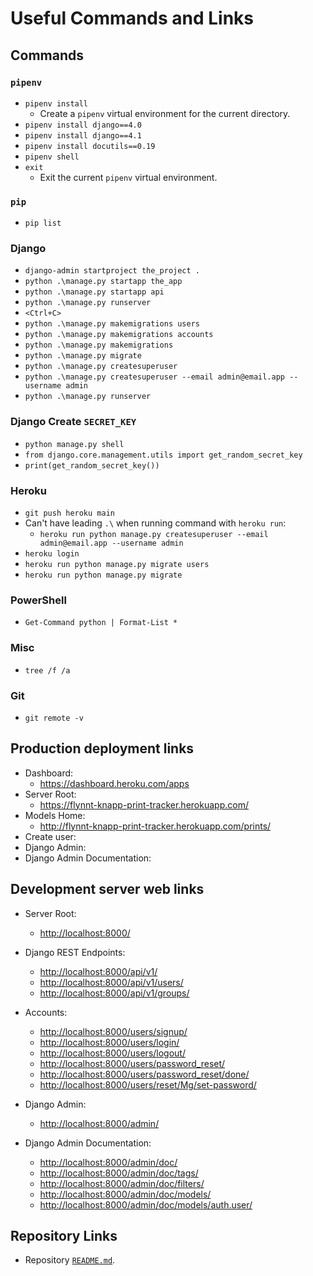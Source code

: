 # Useful Commands and Links

## Commands

### `pipenv`

* `pipenv install`
  * Create a `pipenv` virtual environment for the current directory.
* `pipenv install django==4.0`
* `pipenv install django==4.1`
* `pipenv install docutils==0.19`
* `pipenv shell`
* `exit`
  * Exit the current `pipenv` virtual environment.

### `pip`

* `pip list`

### Django

* `django-admin startproject the_project .`
* `python .\manage.py startapp the_app`
* `python .\manage.py startapp api`
* `python .\manage.py runserver`
* `<Ctrl+C>`
* `python .\manage.py makemigrations users`
* `python .\manage.py makemigrations accounts`
* `python .\manage.py makemigrations`
* `python .\manage.py migrate`
* `python .\manage.py createsuperuser`
* `python .\manage.py createsuperuser --email admin@email.app --username admin`
* `python .\manage.py runserver`

### Django Create `SECRET_KEY`

* `python manage.py shell`
* `from django.core.management.utils import get_random_secret_key`
* `print(get_random_secret_key())`

### Heroku

* `git push heroku main`
* Can't have leading `.\` when running command with `heroku run`:
  * `heroku run python manage.py createsuperuser --email admin@email.app --username admin`
* `heroku login`
* `heroku run python manage.py migrate users`
* `heroku run python manage.py migrate`

### PowerShell

* `Get-Command python | Format-List *`

### Misc

* `tree /f /a`

### Git

* `git remote -v`

## Production deployment links

* Dashboard:
  * <https://dashboard.heroku.com/apps>
* Server Root:
  * <https://flynnt-knapp-print-tracker.herokuapp.com/>
* Models Home:
  * <http://flynnt-knapp-print-tracker.herokuapp.com/prints/>
* Create user:
* Django Admin:
* Django Admin Documentation:

## Development server web links

* Server Root:
  * <http://localhost:8000/>
* Django REST Endpoints:
  * <http://localhost:8000/api/v1/>
  * <http://localhost:8000/api/v1/users/>
  * <http://localhost:8000/api/v1/groups/>

* Accounts:
  * <http://localhost:8000/users/signup/>
  * <http://localhost:8000/users/login/>
  * <http://localhost:8000/users/logout/>
  * <http://localhost:8000/users/password_reset/>
  * <http://localhost:8000/users/password_reset/done/>
  * <http://localhost:8000/users/reset/Mg/set-password/>

* Django Admin:
  * <http://localhost:8000/admin/>
* Django Admin Documentation:
  * <http://localhost:8000/admin/doc/>
  * <http://localhost:8000/admin/doc/tags/>
  * <http://localhost:8000/admin/doc/filters/>
  * <http://localhost:8000/admin/doc/models/>
  * <http://localhost:8000/admin/doc/models/auth.user/>

## Repository Links

* Repository [`README.md`](../README.md).
